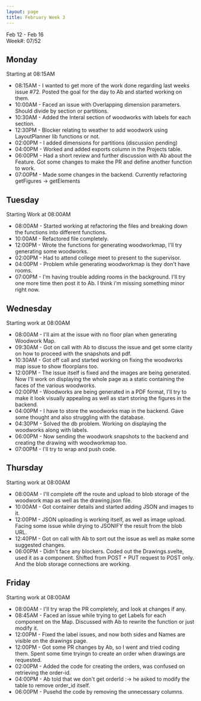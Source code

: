 ```yaml
---
layout: page
title: February Week 3
---
```


Feb 12 - Feb 16<br>
Week#: 07/52<br>

## Monday

Starting at 08:15AM

- 08:15AM - I wanted to get more of the work done regarding last weeks issue #72. Posted the goal for the day to Ab and started working on them.
- 10:00AM - Faced an issue with Overlapping dimension parameters. Should divide by section or partitions.
- 10:30AM - Added the Interal section of woodworks with labels for each section.
- 12:30PM - Blocker relating to weather to add woodwork using LayoutPlanner lib functions or not.
- 02:00PM - I added dimensions for partitions (discussion pending)
- 04:00PM - Worked and added exports column in the Projects table.
- 06:00PM - Had a short review and further discussion with Ab about the Feature. Got some changes to make the PR and define another function to work.
- 07:00PM - Made some changes in the backend. Currently refactoring getFigures -> getElements


## Tuesday

Starting Work at 08:00AM

- 08:00AM - Started working at refactoring the files and breaking down the functions into different functions.
- 10:00AM - Refactored file completely.
- 12:00PM - Wrote the functions for generating woodworkmap, I'll try generating some woodworks.
- 02:00PM - Had to attend college meet to present to the supervisor.
- 04:00PM - Problem while generating woodworkmap is they don't have rooms.
- 07:00PM - I'm having trouble adding rooms in the background. I'll try one more time then post it to Ab. I think i'm missing something minor right now.


## Wednesday

Starting work at 08:00AM

- 08:00AM - I'll aim at the issue with no floor plan when generating Woodwork Map.
- 09:30AM - Got on call with Ab to discuss the issue and get some clarity on how to proceed with the snapshots and pdf.
- 10:30AM - Got off call and started working on fixing the woodworks map issue to show floorplans too.
- 12:00PM - The issue itself is fixed and the images are being generated. Now I'll work on displaying the whole page as a static containing the faces of the various woodworks.
- 02:00PM - Woodworks are being generated in a PDF format, I'll try to make it look visually appealing as well as start storing the figures in the backend.
- 04:00PM - I have to store the woodworks map in the backend. Gave some thought and also struggling with the database.
- 04:30PM - Solved the db problem. Working on displaying the woodworks along with labels.
- 06:00PM - Now sending the woodwork snapshots to the backend and creating the drawing with woodworkmap too.
- 07:00PM - I'll try to wrap and push code.

## Thursday

Starting work at 08:00AM

- 08:00AM - I'll complete off the route and upload to blob storage of the woodwork map as well as the drawing.json file.
- 10:00AM - Got container details and started adding JSON and images to it.
- 12:00PM - JSON uploading is working itself, as well as image upload. Facing some issue while drying to JSONIFY the result from the blob URL.
- 12:40PM - Got on call with Ab to sort out the issue as well as make some suggested changes.
- 06:00PM - Didn't face any blockers. Coded out the Drawings.svelte, used it as a component. Shifted from POST + PUT request to POST only. And the blob storage connections are working.


## Friday

Starting work at 08:00AM

- 08:00AM - I'll try wrap the PR completely, and look at changes if any.
- 08:45AM - Faced an issue while trying to get Labels for each component on the Map. Discussed with Ab to rewrite the function or just modify it.
- 12:00PM - Fixed the label issues, and now both sides and Names are visible on the drawings page.
- 12:00PM - Got some PR changes by Ab, so I went and tried coding them. Spent some time tryingn to create an order when drawings are requested.
- 02:00PM - Added the code for creating the orders, was confused on retrieving the order-id.
- 04:00PM - Ab told that we don't get orderId :-> he asked to modify the table to remove order_id itself.
- 06:00PM - Pusehd the code by removing the unnecessary columns.